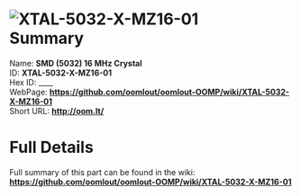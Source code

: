 
![XTAL-5032-X-MZ16-01](https://github.com/oomlout/oomlout-OOMP/blob/master/parts/XTAL-5032-X-MZ16-01/XTAL-5032-X-MZ16-01_420.jpg)   
Summary
=================
  
Name: __SMD (5032) 16 MHz Crystal__    
ID: __XTAL-5032-X-MZ16-01__   
Hex ID: ____   
WebPage: __https://github.com/oomlout/oomlout-OOMP/wiki/XTAL-5032-X-MZ16-01__   
Short URL: __http://oom.lt/__   

Full Details
==========================
Full summary of this part can be found in the wiki:   
__https://github.com/oomlout/oomlout-OOMP/wiki/XTAL-5032-X-MZ16-01__    

